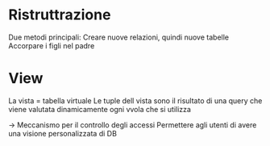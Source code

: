 # Ristruttrazione 
Due metodi principali:
Creare nuove relazioni, quindi nuove tabelle
Accorpare i figli nel padre


# View
La vista = tabella virtuale
Le tuple dell vista sono il risultato di una query che viene valutata dinamicamente ogni vvola che si utilizza

-> Meccanismo per il controllo degli accessi
Permettere agli utenti di avere una visione personalizzata di DB

<!--stackedit_data:
eyJoaXN0b3J5IjpbLTM2ODk0OTMxNiwxNTQyOTY2NzYwXX0=
-->